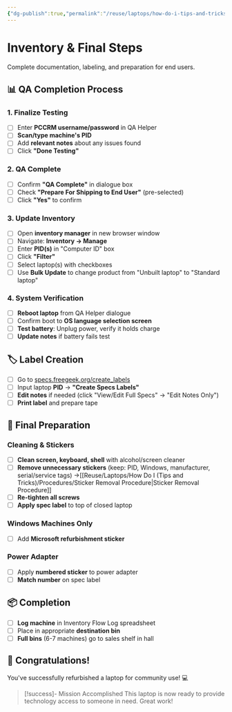```yaml
---
{"dg-publish":true,"permalink":"/reuse/laptops/how-do-i-tips-and-tricks/procedures/laptop-refurb-procedure/inventory-and-final-steps/","tags":["procedure","inventory","completion"]}
---
```



# Inventory & Final Steps

Complete documentation, labeling, and preparation for end users.

## 📊 QA Completion Process

### 1. Finalize Testing
- [ ] Enter **PCCRM username/password** in QA Helper
- [ ] **Scan/type machine's PID**
- [ ] Add **relevant notes** about any issues found
- [ ] Click **"Done Testing"**

### 2. QA Complete
- [ ] Confirm **"QA Complete"** in dialogue box
- [ ] Check **"Prepare For Shipping to End User"** (pre-selected)
- [ ] Click **"Yes"** to confirm

### 3. Update Inventory
- [ ] Open **inventory manager** in new browser window
- [ ] Navigate: **Inventory → Manage**
- [ ] Enter **PID(s)** in "Computer ID" box
- [ ] Click **"Filter"**
- [ ] Select laptop(s) with checkboxes
- [ ] Use **Bulk Update** to change product from "Unbuilt laptop" to "Standard laptop"

### 4. System Verification
- [ ] **Reboot laptop** from QA Helper dialogue
- [ ] Confirm boot to **OS language selection screen**
- [ ] **Test battery**: Unplug power, verify it holds charge
- [ ] **Update notes** if battery fails test

## 🏷️ Label Creation
- [ ] Go to [specs.freegeek.org/create_labels](https://specs.freegeek.org/create_labels)
- [ ] Input laptop **PID** → **"Create Specs Labels"**
- [ ] **Edit notes** if needed (click "View/Edit Full Specs" → "Edit Notes Only")
- [ ] **Print label** and prepare tape

## 🧼 Final Preparation

### Cleaning & Stickers
- [ ] **Clean screen, keyboard, shell** with alcohol/screen cleaner
- [ ] **Remove unnecessary stickers** (keep: PID, Windows, manufacturer, serial/service tags) ->[[Reuse/Laptops/How Do I (Tips and Tricks)/Procedures/Sticker Removal Procedure\|Sticker Removal Procedure]]
- [ ] **Re-tighten all screws**
- [ ] **Apply spec label** to top of closed laptop

### Windows Machines Only
- [ ] Add **Microsoft refurbishment sticker**

### Power Adapter
- [ ] Apply **numbered sticker** to power adapter
- [ ] **Match number** on spec label

## 📦 Completion
- [ ] **Log machine** in Inventory Flow Log spreadsheet
- [ ] Place in appropriate **destination bin**
- [ ] **Full bins** (6-7 machines) go to sales shelf in hall

## 🎉 Congratulations!
You've successfully refurbished a laptop for community use! 💻

> [!success]- Mission Accomplished
> This laptop is now ready to provide technology access to someone in need. Great work!
